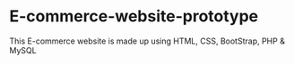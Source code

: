 # E-commerce-website-prototype
This E-commerce website is made up using HTML, CSS, BootStrap, PHP &amp; MySQL
